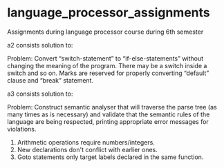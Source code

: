 # language_processor_assignments
Assignments during language processor course during 6th semester

a2 consists solution to:

Problem: Convert “switch-statement” to “if-else-statements” without changing the meaning of the program. There may be a switch inside a switch and so on. Marks are reserved for properly converting “default” clause and “break” statement. 

a3 consists solution to:

Problem: Construct semantic analyser that will traverse the parse tree (as many times as is necessary)  and validate that the semantic rules of the language are being respected, printing  appropriate error messages for violations. 
1. Arithmetic operations require numbers/integers. 
2. New declarations don't conflict with earlier ones.
3. Goto statements only target labels declared in the same function.
